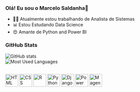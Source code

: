 ### Olá! Eu sou o Marcelo Saldanha👋

- 👨‍💻 Atualmente estou trabalhando de Analista de Sistemas
- 📊 Estou Estudando Data Science
- 😍 Amante de Python and Power BI

<h3 align="left">GitHub Stats</h3>

![GitHub stats](https://github-readme-stats-git-masterrstaa-rickstaa.vercel.app/api?username=saldanha-marcel&theme=radical&card_width=450px&hide_title=true&show_icons=true&include_all_commits=false&count_private=true&line_height=25&hide=issues&border_radius=3&bg_color=000&border_color=32CD32&title_color=32CD32&text_color=32CD32&icon_color=32CD32)
<br>
![Most Used Languages](https://github-readme-stats-git-masterrstaa-rickstaa.vercel.app/api/top-langs/?username=saldanha-marcel&theme=radical&line_height=25&card_width=450px&layout=compact&hide_title=false&count_private=true&langs_count=5&show_icons=true&border_radius=3&hide_progress=true&bg_color=000&border_color=32CD32&title_color=32CD32&text_color=32CD32&icon_color=32CD32)
<br>
          
<div style="display: inline_block"><br>
  <img aling="center" alt="HTML" height="40" src="https://cdn.jsdelivr.net/gh/devicons/devicon/icons/html5/html5-original.svg" />
  <img aling="center" alt="CSS" height="40" src="https://cdn.jsdelivr.net/gh/devicons/devicon/icons/css3/css3-original.svg" />
  <img aling="center" alt="R" height="40" src="https://cdn.jsdelivr.net/gh/devicons/devicon/icons/r/r-original.svg" />
  <img aling="center" alt="Python" height="40" src="https://cdn.jsdelivr.net/gh/devicons/devicon/icons/python/python-original.svg" />
  <img aling="center" alt="Django" height="40" src="https://cdn.jsdelivr.net/gh/devicons/devicon/icons/django/django-plain.svg" />
  <img aling="center" alt="Power Bi" height="40" src="https://github.com/microsoft/PowerBI-Icons/blob/main/PNG/Power-BI.png" />
  <img aling="center" alt="Magento 2" height="40" src="https://cdn.jsdelivr.net/gh/devicons/devicon/icons/magento/magento-original.svg" />
          
</div>
